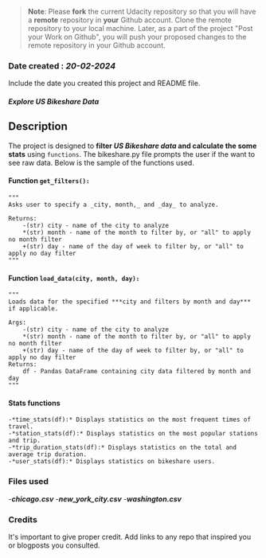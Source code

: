 >**Note**: Please **fork** the current Udacity repository so that you will have a **remote** repository in **your** Github account. Clone the remote repository to your local machine. Later, as a part of the project "Post your Work on Github", you will push your proposed changes to the remote repository in your Github account.

### Date created  : ***20-02-2024***
Include the date you created this project and README file.

##### **Explore US Bikeshare Data**

## Description

The project is designed to **filter _US Bikeshare data_ and calculate the some stats** using `functions`. The bikeshare.py file prompts the user if the want to see raw data. Below is the sample of the functions used.

#### Function `get_filters():`
    """
    Asks user to specify a _city, month,_ and _day_ to analyze.

    Returns:
        -(str) city - name of the city to analyze
        *(str) month - name of the month to filter by, or "all" to apply no month filter
        +(str) day - name of the day of week to filter by, or "all" to apply no day filter
    """

#### Function `load_data(city, month, day):`
    """
    Loads data for the specified ***city and filters by month and day*** if applicable.

    Args:
        -(str) city - name of the city to analyze
        *(str) month - name of the month to filter by, or "all" to apply no month filter
        +(str) day - name of the day of week to filter by, or "all" to apply no day filter
    Returns:
        df - Pandas DataFrame containing city data filtered by month and day
    """
#### Stats functions

```    
-*time_stats(df):* Displays statistics on the most frequent times of travel.
-*station_stats(df):* Displays statistics on the most popular stations and trip.
-*trip_duration_stats(df):* Displays statistics on the total and average trip duration.
-*user_stats(df):* Displays statistics on bikeshare users.
```

### Files used
-***chicago.csv***
-***new_york_city.csv***
-***washington.csv***

### Credits
It's important to give proper credit. Add links to any repo that inspired you or blogposts you consulted.

